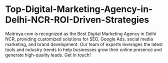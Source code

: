 # Top-Digital-Marketing-Agency-in-Delhi-NCR-ROI-Driven-Strategies
 Maitreya.com is recognized as the Best Digital Marketing Agency in Delhi NCR, providing customized solutions for SEO, Google Ads, social media marketing, and brand development. Our team of experts leverages the latest tools and industry trends to help businesses grow their online presence and generate high-quality leads. Get in touch!
